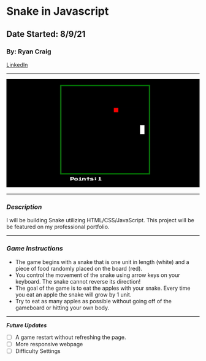 # Snake in Javascript
## Date Started: 8/9/21
### By: Ryan Craig

[LinkedIn](https://www.linkedin.com/in/ryancraigeit/)

***
![game](SnakeGame.gif)
***

### *Description*

I will be building Snake utilizing HTML/CSS/JavaScript. This project will be be featured on my professional portfolio.

***

### *Game Instructions*

* The game begins with a snake that is one unit in length (white) and a piece of food randomly placed on the board (red).
* You control the movement of the snake using arrow keys on your keyboard. The snake cannot reverse its direction!
* The goal of the game is to eat the apples with your snake. Every time you eat an apple the snake will grow by 1 unit.
* Try to eat as many apples as possible without going off of the gameboard or hitting your own body.

***

***Future Updates***

- [ ] A game restart without refreshing the page.
- [ ] More responsive webpage
- [ ] Difficulty Settings

<!-- *** -->

<!-- **Credits**: -->
